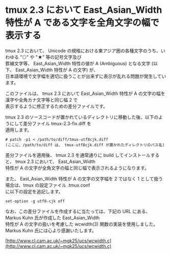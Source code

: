 # tmux 2.3 において East_Asian_Width 特性が A である文字を全角文字の幅で表示する

tmux 2.3 において、 Unicode の規格における東アジア圏の各種文字のうち、いわゆる "◎" や "★" 等の記号文字及び  
罫線文字等、 East_Asian_Width 特性の値が A (Ambiguous) となる文字 (以下、 East_Asian_Width 特性が A の文字) が、  
日本語環境で文字幅を適切に扱うことが出来ずに表示が乱れる問題が発生しています。

このファイルは、 tmux 2.3 において East_Asian_Width 特性が A の文字の幅を漢字や全角カナ文字等と同じ幅 2 で  
表示するように修正するための差分ファイルです。

tmux 2.3 のソースコードが置かれているディレクトリに移動した後、以下のようにして差分ファイル tmux-2.3-fix.diff を  
適用します。

```
# patch -p1 < /path/to/diff/tmux-utf8cjk.diff
(ここに、/path/to/diff は、 tmux-utf8cjk.diff が置かれたディレクトリのパス名)
```

差分ファイルを適用後、 tmux 2.3 を通常通りに build してインストールすると、 tmux 2.3 において、 East_Asian_Width  
特性が A の文字が全角文字の幅と同じ幅で表示されるようになります。

また、 East_Asian_Width 特性が A の文字の文字幅を 2 ではなく 1 として扱う場合は、tmux の設定ファイル .tmux.conf  
に以下の設定を追記します。

```
set-option -g utf8-cjk off
```

なお、この差分ファイルを作成するに当たっては、下記の URL にある、 Markus Kuhn 氏が作成した East_Asian_Width  
特性が A の文字の扱いを考慮した wcwidth(3) 関数の実装を使用しました。 Markus Kuhn 氏には心より感謝いたします。

[http://www.cl.cam.ac.uk/~mgk25/ucs/wcwidth.c](http://www.cl.cam.ac.uk/~mgk25/ucs/wcwidth.c)